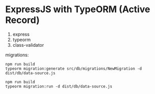 # ExpressJS with TypeORM (Active Record)

1. express
2. typeorm
3. class-validator

migrations:

```
npm run build
typeorm migration:generate src/db/migrations/NewMigration -d dist/db/data-source.js

npm run build
typeorm migration:run -d dist/db/data-source.js
```
